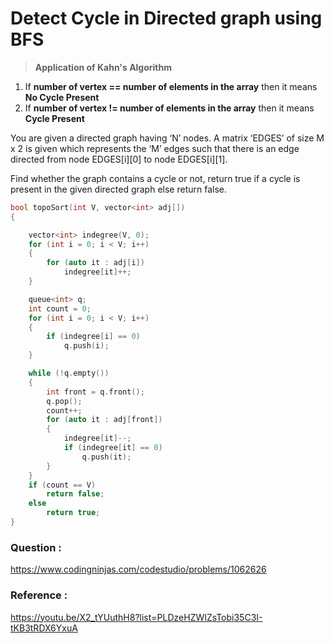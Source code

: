 # Detect Cycle in Directed graph using BFS

> **Application of Kahn's Algorithm**

1. If **number of vertex == number of elements in the array**
   then it means **No Cycle Present**
2. If **number of vertex != number of elements in the array**
   then it means **Cycle Present**

You are given a directed graph having ‘N’ nodes. A matrix ‘EDGES’ of size M x 2 is given which represents the ‘M’ edges such that there is an edge directed from node EDGES[i][0] to node EDGES[i][1].

Find whether the graph contains a cycle or not, return true if a cycle is present in the given directed graph else return false.

```cpp
bool topoSort(int V, vector<int> adj[])
{

    vector<int> indegree(V, 0);
    for (int i = 0; i < V; i++)
    {
        for (auto it : adj[i])
            indegree[it]++;
    }

    queue<int> q;
    int count = 0;
    for (int i = 0; i < V; i++)
    {
        if (indegree[i] == 0)
            q.push(i);
    }

    while (!q.empty())
    {
        int front = q.front();
        q.pop();
        count++;
        for (auto it : adj[front])
        {
            indegree[it]--;
            if (indegree[it] == 0)
                q.push(it);
        }
    }
    if (count == V)
        return false;
    else
        return true;
}
```

### Question :

https://www.codingninjas.com/codestudio/problems/1062626

### Reference :

https://youtu.be/X2_tYUuthH8?list=PLDzeHZWIZsTobi35C3I-tKB3tRDX6YxuA
